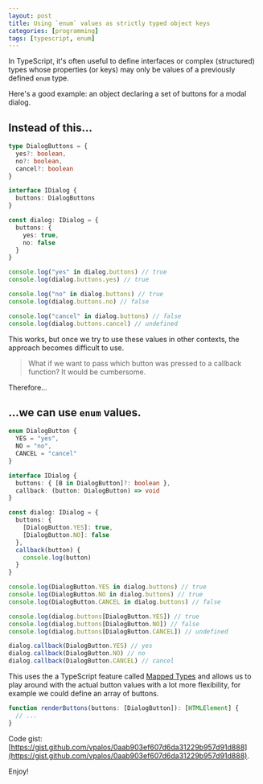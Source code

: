 ```yaml
---
layout: post
title: Using `enum` values as strictly typed object keys
categories: [programming]
tags: [typescript, enum]
---
```


In TypeScript, it's often useful to define interfaces or complex (structured)
types whose properties (or keys) may only be values of a previously defined
`enum` type.

Here's a good example: an object declaring a set of buttons for a modal dialog.

## Instead of this...

```ts
type DialogButtons = {
  yes?: boolean,
  no?: boolean,
  cancel?: boolean
}

interface IDialog {
  buttons: DialogButtons
}

const dialog: IDialog = {
  buttons: {
    yes: true,
    no: false
  }
}

console.log("yes" in dialog.buttons) // true
console.log(dialog.buttons.yes) // true

console.log("no" in dialog.buttons) // true
console.log(dialog.buttons.no) // false

console.log("cancel" in dialog.buttons) // false
console.log(dialog.buttons.cancel) // undefined
```
This works, but once we try to use these values in other contexts, the approach becomes difficult to use.

> What if we want to pass which button was pressed to a callback function? It would be cumbersome.

Therefore...

## ...we can use `enum` values.

```ts
enum DialogButton {
  YES = "yes",
  NO = "no",
  CANCEL = "cancel"
}

interface IDialog {
  buttons: { [B in DialogButton]?: boolean },
  callback: (button: DialogButton) => void
}

const dialog: IDialog = {
  buttons: {
    [DialogButton.YES]: true,
    [DialogButton.NO]: false
  },
  callback(button) {
    console.log(button)
  }
}

console.log(DialogButton.YES in dialog.buttons) // true
console.log(DialogButton.NO in dialog.buttons) // true
console.log(DialogButton.CANCEL in dialog.buttons) // false

console.log(dialog.buttons[DialogButton.YES]) // true
console.log(dialog.buttons[DialogButton.NO]) // false
console.log(dialog.buttons[DialogButton.CANCEL]) // undefined

dialog.callback(DialogButton.YES) // yes
dialog.callback(DialogButton.NO) // no
dialog.callback(DialogButton.CANCEL) // cancel
```
This uses the a TypeScript feature called [Mapped Types](https://www.typescriptlang.org/docs/handbook/advanced-types.html#mapped-types) 
and allows us to play around with the actual button values with a lot more flexibility, for example we could
define an array of buttons.

```ts
function renderButtons(buttons: [DialogButton]): [HTMLElement] {
  // ...
}
```

Code gist: [https://gist.github.com/vpalos/0aab903ef607d6da31229b957d91d888](https://gist.github.com/vpalos/0aab903ef607d6da31229b957d91d888).

Enjoy!
